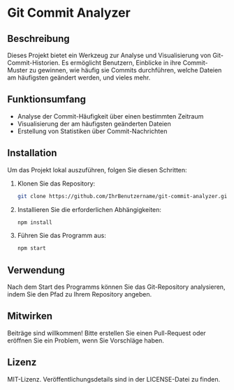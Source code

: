 # Git Commit Analyzer

## Beschreibung
Dieses Projekt bietet ein Werkzeug zur Analyse und Visualisierung von Git-Commit-Historien. Es ermöglicht Benutzern, Einblicke in ihre Commit-Muster zu gewinnen, wie häufig sie Commits durchführen, welche Dateien am häufigsten geändert werden, und vieles mehr.

## Funktionsumfang
- Analyse der Commit-Häufigkeit über einen bestimmten Zeitraum
- Visualisierung der am häufigsten geänderten Dateien
- Erstellung von Statistiken über Commit-Nachrichten

## Installation
Um das Projekt lokal auszuführen, folgen Sie diesen Schritten:
1. Klonen Sie das Repository:
   ```bash
   git clone https://github.com/IhrBenutzername/git-commit-analyzer.git
   ```
2. Installieren Sie die erforderlichen Abhängigkeiten:
   ```bash
   npm install
   ```
3. Führen Sie das Programm aus:
   ```bash
   npm start
   ```

## Verwendung
Nach dem Start des Programms können Sie das Git-Repository analysieren, indem Sie den Pfad zu Ihrem Repository angeben.

## Mitwirken
Beiträge sind willkommen! Bitte erstellen Sie einen Pull-Request oder eröffnen Sie ein Problem, wenn Sie Vorschläge haben.

## Lizenz
MIT-Lizenz. Veröffentlichungsdetails sind in der LICENSE-Datei zu finden.
